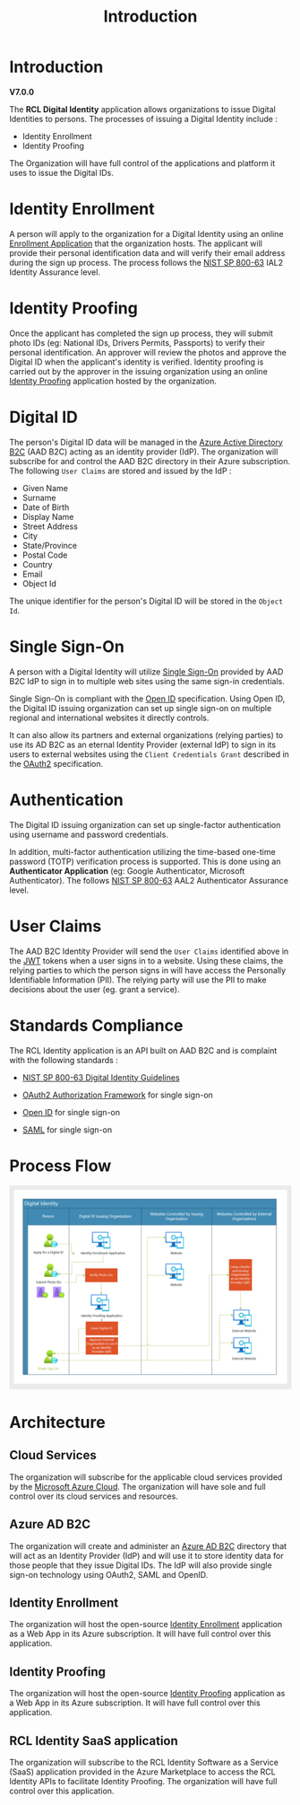 ﻿---
title: Introduction
description: The RCL Digital Identity application allows organizations to issue Digital Identities to persons.
has_children: false
nav_order: 1
---

# Introduction
**V7.0.0**

The **RCL Digital Identity** application allows organizations to issue Digital Identities to persons. The processes of issuing a Digital Identity include :

- Identity Enrollment
- Identity Proofing

The Organization will have full control of the applications and platform it uses to issue the Digital IDs. 

# Identity Enrollment
A person will apply to the organization for a Digital Identity using an online [Enrollment Application](https://github.com/rcladmin/RCL.Core/tree/master/src/RCL.Identity/RCL.Core.Identity.Enrollment) that the organization hosts. The applicant will provide their personal identification data and will verify their email address during the sign up process. The process follows the [NIST SP 800-63](https://nvlpubs.nist.gov/nistpubs/SpecialPublications/NIST.SP.800-63a.pdf) IAL2 Identity Assurance level. 

# Identity Proofing
Once the applicant has completed the sign up process, they will submit photo IDs (eg: National IDs, Drivers Permits, Passports) to verify their personal identification. An approver will review the photos and approve the Digital ID when the applicant's identity is verified. Identity proofing is carried out by the approver in the issuing organization using an online [Identity Proofing](https://github.com/rcladmin/RCL.Core/tree/master/src/RCL.Identity/RCL.Core.Identity.Proofing.Portal) application hosted by the organization.

# Digital ID

The person's Digital ID data will be managed in the [Azure Active Directory B2C](https://learn.microsoft.com/en-us/azure/active-directory-b2c/overview) (AAD B2C) acting as an identity provider (IdP). The organization will subscribe for and control the AAD B2C directory in their Azure subscription. The following ``User Claims`` are stored and issued by the IdP :

- Given Name
- Surname
- Date of Birth
- Display Name
- Street Address
- City
- State/Province
- Postal Code
- Country
- Email
- Object Id

The unique identifier for the person's Digital ID will be stored in the ``Object Id``.

# Single Sign-On
A person with a Digital Identity will utilize [Single Sign-On](https://learn.microsoft.com/en-us/azure/active-directory-b2c/custom-policy-reference-sso) provided by AAD B2C IdP to sign in to multiple web sites using the same sign-in credentials.

Single Sign-On is compliant with the [Open ID](https://learn.microsoft.com/en-us/azure/active-directory-b2c/openid-connect) specification. Using Open ID, the Digital ID issuing organization can set up single sign-on on multiple regional and international websites it directly controls. 

It can also allow its partners and external organizations (relying parties) to use its AD B2C as an eternal Identity Provider (external IdP) to sign in its users to external websites using the ``Client Credentials Grant`` described in the [OAuth2](https://www.rfc-editor.org/rfc/rfc6749) specification.

# Authentication

The Digital ID issuing organization can set up single-factor authentication using username and password credentials.

In addition, multi-factor authentication utilizing the time-based one-time password (TOTP) verification process is supported. This is done using an **Authenticator Application** (eg: Google Authenticator, Microsoft Authenticator). The follows [NIST SP 800-63](https://nvlpubs.nist.gov/nistpubs/SpecialPublications/NIST.SP.800-63b.pdf) AAL2 Authenticator Assurance level.


# User Claims

The AAD B2C Identity Provider will send the ``User Claims`` identified above in the [JWT](https://www.rfc-editor.org/rfc/rfc7519) tokens when a user signs in to a website. Using these claims, the relying parties to which the person signs in will have access the Personally Identifiable Information (PII). The relying party will use the PII to make decisions about the user (eg. grant a service).

# Standards Compliance

The RCL Identity application is an API built on AAD B2C and is complaint with the following standards :

- [NIST SP 800-63 Digital Identity Guidelines](https://pages.nist.gov/800-63-3/)
- [OAuth2 Authorization Framework](https://datatracker.ietf.org/doc/html/rfc6749) for single sign-on

- [Open ID](https://openid.net/developers/specs/) for single sign-on
- [SAML](http://saml.xml.org/saml-specifications) for single sign-on

# Process Flow

![image](/images/identity-process.png)

# Architecture

## Cloud Services

The organization will subscribe for the applicable cloud services provided by the [Microsoft Azure Cloud](https://azure.microsoft.com/en-us/). The organization will have sole and full control over its cloud services and resources. 

## Azure AD B2C

The organization will create and administer an [Azure AD B2C](https://azure.microsoft.com/en-us/services/active-directory/external-identities/b2c/) directory that will act as an Identity Provider (IdP) and will use it to store identity data for those people that they issue Digital IDs. The IdP will also provide single sign-on technology using OAuth2, SAML and OpenID.

## Identity Enrollment
The organization will host the open-source [Identity Enrollment](https://github.com/rcladmin/RCL.Core/tree/master/src/RCL.Identity/RCL.Core.Identity.Enrollment) application as a Web App in its Azure subscription. It will have full control over this application.

## Identity Proofing

The organization will host the open-source [Identity Proofing](https://github.com/rcladmin/RCL.Core/tree/master/src/RCL.Identity/RCL.Core.Identity.Proofing.Portal) application as a Web App in its Azure subscription. It will have full control over this application.

## RCL Identity SaaS application

The organization will subscribe to the RCL Identity Software as a Service (SaaS) application provided in the Azure Marketplace to access the RCL Identity APIs to facilitate Identity Proofing. The organization will have full control over this application.
